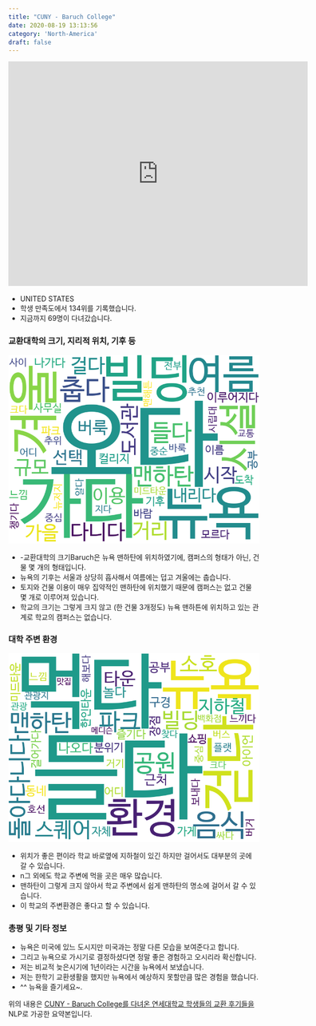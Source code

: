 ```yaml
---
title: "CUNY - Baruch College"
date: 2020-08-19 13:13:56
category: 'North-America'
draft: false
---
```


<iframe
width="600"
height="450"
frameborder="0" style="border:0"
src="https://www.google.com/maps/embed/v1/place?key=AIzaSyC9e1AME-pVmWC4hBpFdu5S4dKzyepa3HQ&q=CUNY+-+Baruch+College&center=40.7403959,-73.98322519999998&zoom=14" allowfullscreen>
</iframe>

* UNITED STATES
* 학생 만족도에서 134위를 기록했습니다.
* 지금까지 69명이 다녀갔습니다. 

### 교환대학의 크기, 지리적 위치, 기후 등

![gen_info-WordCloud](../univ_wordclouds_okt/gen_info/US000046_gen_info_okt.png)

* -교환대학의 크기Baruch은 뉴욕 맨하탄에 위치하였기에, 캠퍼스의 형태가 아닌, 건물 몇 개의 형태입니다.
* 뉴욕의 기후는 서울과 상당히 흡사해서 여름에는 덥고 겨울에는 춥습니다.
* 토지와 건물 이용이 매우 집약적인 맨하탄에 위치했기 때문에 캠퍼스는 없고 건물 몇 개로 이루어져 있습니다.
* 학교의 크기는 그렇게 크지 않고 (한 건물 3개정도) 뉴욕 맨하튼에 위치하고 있는 관계로 학교의 캠퍼스는 없습니다.


### 대학 주변 환경

![env_info-WordCloud](../univ_wordclouds_okt/env_info/US000046_env_info_okt.png)

* 위치가 좋은 편이라 학교 바로옆에 지하철이 있긴 하지만 걸어서도 대부분의 곳에 갈 수 있습니다.
* n그 외에도 학교 주변에 먹을 곳은 매우 많습니다.
* 맨하탄이 그렇게 크지 않아서 학교 주변에서 쉽게 맨하탄의 명소에 걸어서 갈 수 있습니다.
* 이 학교의 주변환경은 좋다고 할 수 있습니다.


### 총평 및 기타 정보 
* 뉴욕은 미국에 있느 도시지만 미국과는 정말 다른 모습을 보여준다고 합니다.
* 그리고 뉴욕으로 가시기로 결정하셨다면 정말 좋은 경험하고 오시리라 확신합니다.
* 저는 비교적 늦은시기에 1년이라는 시간을 뉴욕에서 보냈습니다.
* 저는 한학기 교환생활을 했지만 뉴욕에서 예상하지 못할만큼 많은 경험을 했습니다.
* ^^ 뉴욕을 즐기세요~.


위의 내용은 [CUNY - Baruch College를 다녀온 연세대학교 학생들의 교환 후기들을](http://oia.yonsei.ac.kr/partner/expReport.asp?ucode=US000046&bgbn=A) NLP로 가공한 요약본입니다. 
